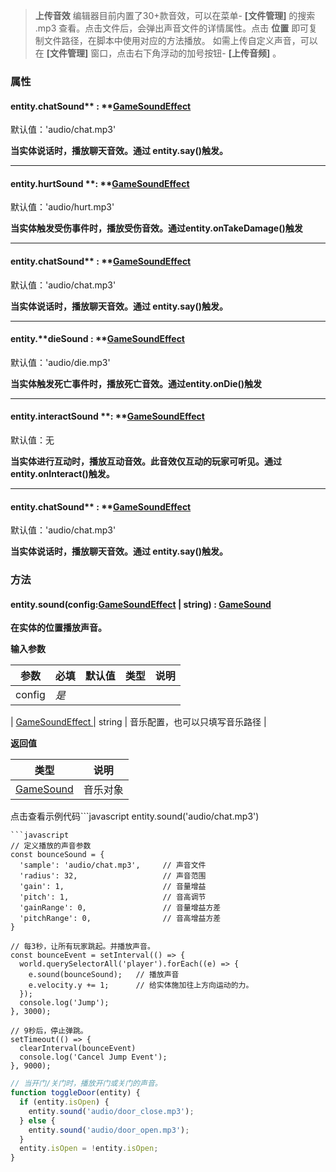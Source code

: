 > **上传音效**
> 编辑器目前内置了30+款音效，可以在菜单- **[文件管理]** 的搜索 .mp3 查看。点击文件后，会弹出声音文件的详情属性。点击 **位置** 即可复制文件路径，在脚本中使用对应的方法播放。
> 如需上传自定义声音，可以在 **[文件管理]** 窗口，点击右下角浮动的加号按钮- **[上传音频]** 。


### 属性

#### entity.chatSound** : **[GameSoundEffect](https://www.yuque.com/box3lab/api/gm9rzlrl95wryhs8#Oby5f)
默认值：'audio/chat.mp3'

**当实体说话时，播放聊天音效。通过 entity.say()触发。**

---


#### entity.hurtSound **: **[GameSoundEffect](https://www.yuque.com/box3lab/api/gm9rzlrl95wryhs8#Oby5f)
默认值：'audio/hurt.mp3'

**当实体触发受伤事件时，播放受伤音效。通过entity.onTakeDamage()触发**

---


#### entity.chatSound** : **[GameSoundEffect](https://www.yuque.com/box3lab/api/gm9rzlrl95wryhs8#Oby5f)
默认值：'audio/chat.mp3'

**当实体说话时，播放聊天音效。通过 entity.say()触发。**

---


#### entity.**dieSound : **[GameSoundEffect](https://www.yuque.com/box3lab/api/gm9rzlrl95wryhs8#Oby5f)
默认值：'audio/die.mp3'

**当实体触发死亡事件时，播放死亡音效。通过entity.onDie()触发**

---


#### entity.interactSound **: **[GameSoundEffect](https://www.yuque.com/box3lab/api/gm9rzlrl95wryhs8#Oby5f)
默认值：无

**当实体进行互动时，播放互动音效。此音效仅互动的玩家可听见。通过 entity.onInteract()触发。**

---


#### entity.chatSound** : **[GameSoundEffect](https://www.yuque.com/box3lab/api/gm9rzlrl95wryhs8#Oby5f)
默认值：'audio/chat.mp3'

**当实体说话时，播放聊天音效。通过 entity.say()触发。**


### 方法

#### **entity.sound**(config:[GameSoundEffect](https://www.yuque.com/box3lab/api/gm9rzlrl95wryhs8#Oby5f) | string) : [GameSound](https://www.yuque.com/box3lab/api/baptwu286416qyd6)
**在实体的位置播放声音。**

**输入参数**

| **参数** | **必填** | **默认值** | **类型** | **说明** |
| --- | --- | --- | --- | --- |
| config | _是_ | 

 | [GameSoundEffect ](https://www.yuque.com/box3lab/api/gm9rzlrl95wryhs8#Oby5f)&#124; string | 音乐配置，也可以只填写音乐路径 |

**返回值**

| **类型** | **说明** |
| --- | --- |
| [GameSound](https://www.yuque.com/box3lab/api/baptwu286416qyd6) | 音乐对象 |

点击查看示例代码```javascript
entity.sound('audio/chat.mp3')
```
```javascript
// 定义播放的声音参数
const bounceSound = {
  'sample': 'audio/chat.mp3',     // 声音文件
  'radius': 32,                   // 声音范围
  'gain': 1,                      // 音量增益
  'pitch': 1,                     // 音高调节
  'gainRange': 0,                 // 音量增益方差
  'pitchRange': 0,                // 音高增益方差
}

// 每3秒，让所有玩家跳起。并播放声音。
const bounceEvent = setInterval(() => {
  world.querySelectorAll('player').forEach((e) => {
    e.sound(bounceSound);   // 播放声音
    e.velocity.y += 1;      // 给实体施加往上方向运动的力。
  });
  console.log('Jump');
}, 3000);

// 9秒后，停止弹跳。
setTimeout(() => {
  clearInterval(bounceEvent)
  console.log('Cancel Jump Event');
}, 9000);
```
```javascript
// 当开门/关门时，播放开门或关门的声音。
function toggleDoor(entity) {
  if (entity.isOpen) {
    entity.sound('audio/door_close.mp3');
  } else {
    entity.sound('audio/door_open.mp3');
  }
  entity.isOpen = !entity.isOpen;
}
```


